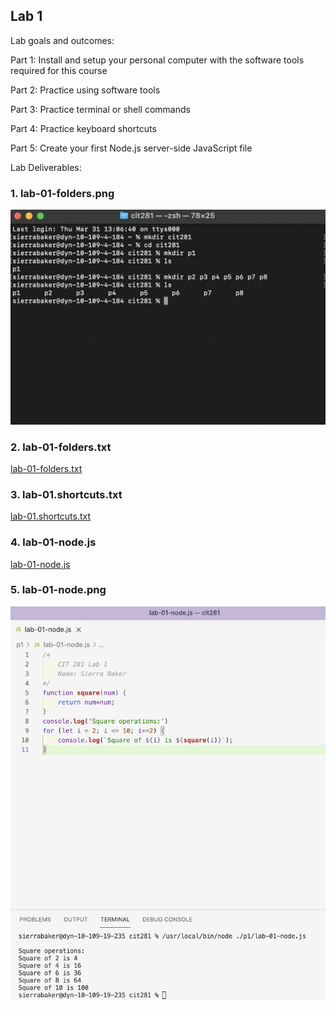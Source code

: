 ## Lab 1

Lab goals and outcomes:

Part 1: Install and setup your personal computer with the software tools required for this course

Part 2: Practice using software tools

Part 3: Practice terminal or shell commands

Part 4: Practice keyboard shortcuts

Part 5: Create your first Node.js server-side JavaScript file



Lab Deliverables:

### 1. lab-01-folders.png
![lab-01-folders.png](lab-01-folders.png)

### 2. lab-01-folders.txt
[lab-01-folders.txt](lab-01-folders.txt)

### 3. lab-01.shortcuts.txt
[lab-01.shortcuts.txt](lab-01-shortcuts.txt)

### 4. lab-01-node.js
[lab-01-node.js](lab-01-node.js)

### 5. lab-01-node.png
![lab-01-node.png](lab-01-node.png)
